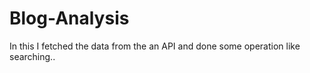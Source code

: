 # Blog-Analysis

In this I fetched the data from the an API and done some operation like searching..
